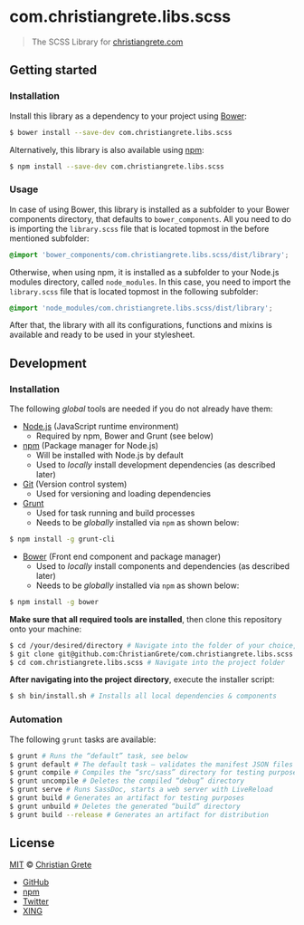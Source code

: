 # com.christiangrete.libs.scss

> The SCSS Library for [christiangrete.com](https://christiangrete.com)


## Getting started

### Installation
Install this library as a dependency to your project using [Bower](http://bower.io):
```sh
$ bower install --save-dev com.christiangrete.libs.scss
```
Alternatively, this library is also available using [npm](https://www.npmjs.org):
```sh
$ npm install --save-dev com.christiangrete.libs.scss
```

### Usage
In case of using Bower, this library is installed as a subfolder to your Bower components directory, that defaults to `bower_components`. All you need to do is importing the `library.scss` file that is located topmost in the before mentioned subfolder:
```css
@import 'bower_components/com.christiangrete.libs.scss/dist/library';
```
Otherwise, when using npm, it is installed as a subfolder to your Node.js modules directory, called `node_modules`. In this case, you need to import the `library.scss` file that is located topmost in the following subfolder:
```css
@import 'node_modules/com.christiangrete.libs.scss/dist/library';
```
After that, the library with all its configurations, functions and mixins is available and ready to be used in your stylesheet.


## Development

### Installation
The following _global_ tools are needed if you do not already have them:
- [Node.js](http://nodejs.org/download) (JavaScript runtime environment)
    - Required by npm, Bower and Grunt (see below)
- [npm](https://www.npmjs.org) (Package manager for Node.js)
    - Will be installed with Node.js by default
    - Used to _locally_ install development dependencies (as described later)
- [Git](http://git-scm.com/download) (Version control system)
    - Used for versioning and loading dependencies
- [Grunt](http://gruntjs.com/getting-started)
    - Used for task running and build processes
    - Needs to be _globally_ installed via `npm` as shown below:
```sh
$ npm install -g grunt-cli
```
- [Bower](http://bower.io/#install-bower) (Front end component and package manager)
    - Used to _locally_ install components and dependencies (as described later)
    - Needs to be _globally_ installed via `npm` as shown below:
```sh
$ npm install -g bower
```

__Make sure that all required tools are installed__, then clone this repository onto your machine:
```sh
$ cd /your/desired/directory # Navigate into the folder of your choice, then:
$ git clone git@github.com:ChristianGrete/com.christiangrete.libs.scss.git
$ cd com.christiangrete.libs.scss # Navigate into the project folder
```

__After navigating into the project directory__, execute the installer script:
```sh
$ sh bin/install.sh # Installs all local dependencies & components
```

### Automation
The following `grunt` tasks are available:
```sh
$ grunt # Runs the “default” task, see below
$ grunt default # The default task — validates the manifest JSON files
$ grunt compile # Compiles the “src/sass” directory for testing purposes
$ grunt uncompile # Deletes the compiled “debug” directory
$ grunt serve # Runs SassDoc, starts a web server with LiveReload
$ grunt build # Generates an artifact for testing purposes
$ grunt unbuild # Deletes the generated “build” directory
$ grunt build --release # Generates an artifact for distribution
```


## License

[MIT](http://opensource.org/licenses/MIT) © [Christian Grete](https://christiangrete.com)
- [GitHub](https://github.com/ChristianGrete)
- [npm](https://www.npmjs.com/~christiangrete)
- [Twitter](https://twitter.com/ChristianGrete)
- [XING](https://www.xing.com/profile/Christian_Grete2)